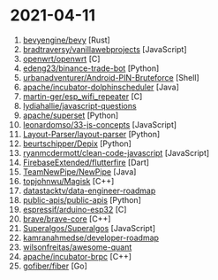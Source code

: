 # 2021-04-11

1. [bevyengine/bevy](https://github.com/bevyengine/bevy "A refreshingly simple data-driven game engine built in Rust") [Rust]
2. [bradtraversy/vanillawebprojects](https://github.com/bradtraversy/vanillawebprojects "Mini projects built with HTML5, CSS & JavaScript. No frameworks or libraries") [JavaScript]
3. [openwrt/openwrt](https://github.com/openwrt/openwrt "This repository is a mirror of https://git.openwrt.org/openwrt/openwrt.git It is for reference only and is not active for check-ins or for reporting issues. We will continue to accept Pull Requests here. They will be merged via staging trees then into openwrt.git. All issues should be reported at: https://bugs.openwrt.org") [C]
4. [edeng23/binance-trade-bot](https://github.com/edeng23/binance-trade-bot "Automated cryptocurrency trading bot") [Python]
5. [urbanadventurer/Android-PIN-Bruteforce](https://github.com/urbanadventurer/Android-PIN-Bruteforce "Unlock an Android phone (or device) by bruteforcing the lockscreen PIN. Turn your Kali Nethunter phone into a bruteforce PIN cracker for Android devices! (no root, no adb)") [Shell]
6. [apache/incubator-dolphinscheduler](https://github.com/apache/incubator-dolphinscheduler "Apache DolphinScheduler is a distributed and extensible workflow scheduler platform with powerful DAG visual interfaces, dedicated to solving complex job dependencies in the data pipeline and providing various types of jobs available `out of the box`.") [Java]
7. [martin-ger/esp_wifi_repeater](https://github.com/martin-ger/esp_wifi_repeater "A full functional WiFi Repeater (correctly: a WiFi NAT Router)") [C]
8. [lydiahallie/javascript-questions](https://github.com/lydiahallie/javascript-questions "A long list of (advanced) JavaScript questions, and their explanations ✨") 
9. [apache/superset](https://github.com/apache/superset "Apache Superset is a Data Visualization and Data Exploration Platform") [Python]
10. [leonardomso/33-js-concepts](https://github.com/leonardomso/33-js-concepts "📜 33 concepts every JavaScript developer should know.") [JavaScript]
11. [Layout-Parser/layout-parser](https://github.com/Layout-Parser/layout-parser "A Python Library for Document Layout Understanding") [Python]
12. [beurtschipper/Depix](https://github.com/beurtschipper/Depix "Recovers passwords from pixelized screenshots") [Python]
13. [ryanmcdermott/clean-code-javascript](https://github.com/ryanmcdermott/clean-code-javascript "🛁 Clean Code concepts adapted for JavaScript") [JavaScript]
14. [FirebaseExtended/flutterfire](https://github.com/FirebaseExtended/flutterfire "🔥 A collection of Firebase plugins for Flutter apps.") [Dart]
15. [TeamNewPipe/NewPipe](https://github.com/TeamNewPipe/NewPipe "A libre lightweight streaming front-end for Android.") [Java]
16. [topjohnwu/Magisk](https://github.com/topjohnwu/Magisk "The Magic Mask for Android") [C++]
17. [datastacktv/data-engineer-roadmap](https://github.com/datastacktv/data-engineer-roadmap "Roadmap to becoming a data engineer in 2021") 
18. [public-apis/public-apis](https://github.com/public-apis/public-apis "A collective list of free APIs") [Python]
19. [espressif/arduino-esp32](https://github.com/espressif/arduino-esp32 "Arduino core for the ESP32") [C]
20. [brave/brave-core](https://github.com/brave/brave-core "Core engine for the Brave browser for Android, Linux, macOS, Windows. For issues https://github.com/brave/brave-browser/issues") [C++]
21. [Superalgos/Superalgos](https://github.com/Superalgos/Superalgos "Free, open-source crypto trading bot, automated bitcoin / cryptocurrency trading software, algorithmic trading bots. Visually design your crypto trading bot, leveraging an integrated charting system, data-mining, backtesting, paper trading, and multi-server crypto bot deployments.") [JavaScript]
22. [kamranahmedse/developer-roadmap](https://github.com/kamranahmedse/developer-roadmap "Roadmap to becoming a web developer in 2021") 
23. [wilsonfreitas/awesome-quant](https://github.com/wilsonfreitas/awesome-quant "A curated list of insanely awesome libraries, packages and resources for Quants (Quantitative Finance)") 
24. [apache/incubator-brpc](https://github.com/apache/incubator-brpc "Industrial-grade RPC framework used throughout Baidu, with 1,000,000+ instances and thousands kinds of services. brpc means better RPC.") [C++]
25. [gofiber/fiber](https://github.com/gofiber/fiber "⚡️ Express inspired web framework written in Go") [Go]
